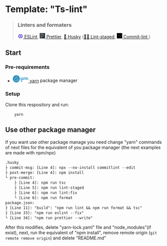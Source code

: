 # Template: "Ts-lint"

> ### Linters and formaters
>
> <a href="https://eslint.org/" >
> <img alt="ESLint logo" src="https://raw.githubusercontent.com/KevinNicolas/template-Ts-lint/861b1782a0d418d7119749dd5b632a2cdce643a8/images/eslint-logo.svg" itemprop="image" width="17"> ESLint</a>,
> <a href="https://prettier.io/">
> <img alt="Prettier logo" src="https://github.com/KevinNicolas/template-Ts-lint/blob/main/images/prettier-logo.png?raw=true" width="17" /> Prettier</a>,
> <a href="https://typicode.github.io/husky/#/">🐶 Husky</a> (<a href="https://github.com/okonet/lint-staged#readme">🚫💩 Lint-staged</a>, 
>   <a href="https://commitlint.js.org/#/">
>   <img alt="Commit-lint logo." src="https://raw.githubusercontent.com/KevinNicolas/template-Ts-lint/861b1782a0d418d7119749dd5b632a2cdce643a8/images/commitlint-logo.svg" itemprop="image" width="17" /> Commit-lint
>   </a>)

## Start

### Pre-requirements

- <a href="https://yarn.io/es/"><img alter="yarn logo." src="https://raw.githubusercontent.com/KevinNicolas/template-Ts-lint/3f1a6ec0eb8e1c528fcfd5ac30353216bb660ee6/images/yarn-logo.svg" width="50" /> yarn</a> package manager

### Setup

Clone this respository and run:

```
    yarn
```

## Use other package manager

<span>If you want use other package manage you need change "yarn" commands of next files for the equivalent of you package manager (the next examples are made with npm/npx)</span>

    .husky
    ├ commit-msg: [Line 4]: npx --no-install commitlint --edit
    ├ post-merge: [Line 4]: npm install
    └ pre-commit:
        ├ [Line 4]: npm run tsc
        ├ [Line 5]: npm run lint-staged
        ├ [Line 6]: npm run lint:fix
        └ [Line 6]: npm run format
    package.json:
    ├ [Line 11]: "build": "npm run lint && npm run format && tsc"
    ├ [Line 33]: "npm run eslint --fix"
    └ [Line 34]: "npm run prettier --write"

After this modifies, delete "yarn-lock.yaml" file and "node_modules"(if exist), next, run the equivalent of "npm install", remove remote origin (`git remote remove origin`) and delete "README.md"
